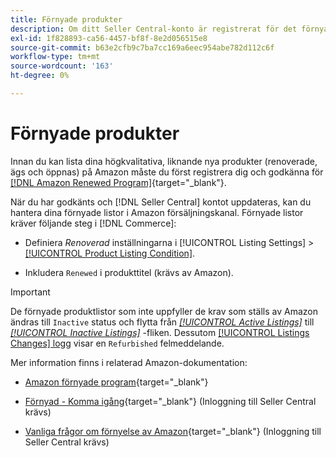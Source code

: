```yaml
---
title: Förnyade produkter
description: Om ditt Seller Central-konto är registrerat för det förnyade programmet kan du hantera dina förnyade listor i Amazon Sales Channel.
exl-id: 1f828893-ca56-4457-bf8f-8e2d056515e8
source-git-commit: b63e2cfb9c7ba7cc169a6eec954abe782d112c6f
workflow-type: tm+mt
source-wordcount: '163'
ht-degree: 0%

---
```


# Förnyade produkter

Innan du kan lista dina högkvalitativa, liknande nya produkter (renoverade, ägs och öppnas) på Amazon måste du först registrera dig och godkänna för [[!DNL Amazon Renewed Program]](https://sell.amazon.com/programs/renewed.html){target="_blank"}.

När du har godkänts och [!DNL Seller Central] kontot uppdateras, kan du hantera dina förnyade listor i Amazon försäljningskanal. Förnyade listor kräver följande steg i [!DNL Commerce]:

- Definiera _Renoverad_ inställningarna i [!UICONTROL Listing Settings] > [[!UICONTROL Product Listing Condition]](./product-listing-condition.md).

- Inkludera `Renewed` i produkttitel (krävs av Amazon).

>[!IMPORTANT]
>
>De förnyade produktlistor som inte uppfyller de krav som ställs av Amazon ändras till `Inactive` status och flytta från *[[!UICONTROL Active Listings]](./active-listings.md)* till *[[!UICONTROL Inactive Listings]](./inactive-listings.md)* -fliken. Dessutom [[!UICONTROL Listings Changes] logg](./listing-changes-log.md) visar en `Refurbished` felmeddelande.

Mer information finns i relaterad Amazon-dokumentation:

- [Amazon förnyade program](https://sell.amazon.com/programs/renewed.html){target="_blank"}

- [Förnyad - Komma igång](https://sellercentral.amazon.com/gp/help/help.html/?itemID=201648580){target="_blank"} (Inloggning till Seller Central krävs)

- [Vanliga frågor om förnyelse av Amazon](https://sellercentral.amazon.com/gp/help/help.html?itemID=202190060){target="_blank"} (Inloggning till Seller Central krävs)
